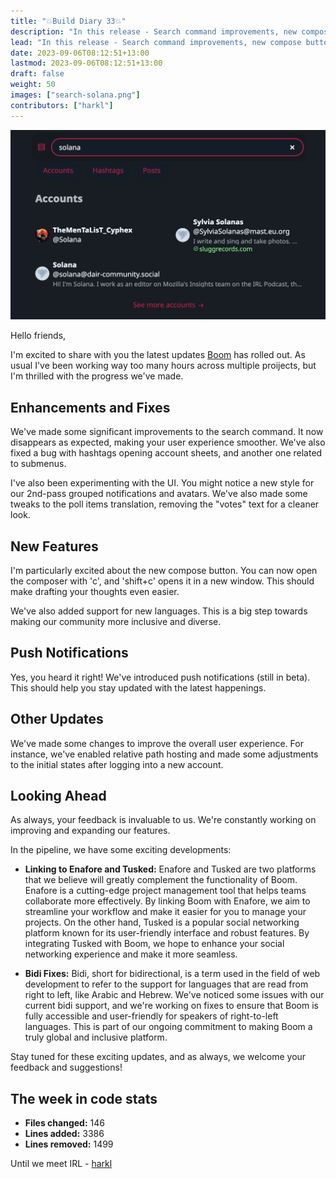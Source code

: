 ```yaml
---
title: "💥Build Diary 33💥"
description: "In this release - Search command improvements, new compose button, push notifications (beta), and more."
lead: "In this release - Search command improvements, new compose button, push notifications (beta), and more."
date: 2023-09-06T08:12:51+13:00
lastmod: 2023-09-06T08:12:51+13:00
draft: false
weight: 50
images: ["search-solana.png"]
contributors: ["harkl"]
---
```


![Search Solana](search-solana.png)

Hello friends,

I'm excited to share with you the latest updates [Boom](https://boom.army) has rolled out. As usual I've been working way too many hours across multiple proijects, but I'm thrilled with the progress we've made.

## Enhancements and Fixes

We've made some significant improvements to the search command. It now disappears as expected, making your user experience smoother. We've also fixed a bug with hashtags opening account sheets, and another one related to submenus. 

I've also been experimenting with the UI. You might notice a new style for our 2nd-pass grouped notifications and avatars. We've also made some tweaks to the poll items translation, removing the "votes" text for a cleaner look.

## New Features

I'm particularly excited about the new compose button. You can now open the composer with 'c', and 'shift+c' opens it in a new window. This should make drafting your thoughts even easier.

We've also added support for new languages. This is a big step towards making our community more inclusive and diverse.

## Push Notifications

Yes, you heard it right! We've introduced push notifications (still in beta). This should help you stay updated with the latest happenings.

## Other Updates

We've made some changes to improve the overall user experience. For instance, we've enabled relative path hosting and made some adjustments to the initial states after logging into a new account.

## Looking Ahead

As always, your feedback is invaluable to us. We're constantly working on improving and expanding our features. 

In the pipeline, we have some exciting developments:

- **Linking to Enafore and Tusked:** Enafore and Tusked are two platforms that we believe will greatly complement the functionality of Boom. Enafore is a cutting-edge project management tool that helps teams collaborate more effectively. By linking Boom with Enafore, we aim to streamline your workflow and make it easier for you to manage your projects. On the other hand, Tusked is a popular social networking platform known for its user-friendly interface and robust features. By integrating Tusked with Boom, we hope to enhance your social networking experience and make it more seamless.

- **Bidi Fixes:** Bidi, short for bidirectional, is a term used in the field of web development to refer to the support for languages that are read from right to left, like Arabic and Hebrew. We've noticed some issues with our current bidi support, and we're working on fixes to ensure that Boom is fully accessible and user-friendly for speakers of right-to-left languages. This is part of our ongoing commitment to making Boom a truly global and inclusive platform.

Stay tuned for these exciting updates, and as always, we welcome your feedback and suggestions!

## The week in code stats

- **Files changed:** 146
- **Lines added:** 3386
- **Lines removed:** 1499

Until we meet IRL - [harkl](https://boom.army/#/social.boom.army/a/110693550018915728)